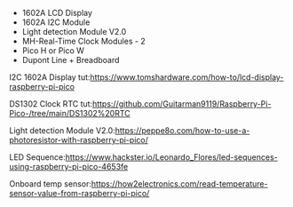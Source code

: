 - 1602A LCD Display
- 1602A I2C Module
- Light detection Module V2.0
- MH-Real-Time Clock Modules - 2
- Pico H or Pico W
- Dupont Line + Breadboard

I2C 1602A Display tut:https://www.tomshardware.com/how-to/lcd-display-raspberry-pi-pico

DS1302 Clock RTC tut:https://github.com/Guitarman9119/Raspberry-Pi-Pico-/tree/main/DS1302%20RTC

Light detection Module V2.0:https://peppe8o.com/how-to-use-a-photoresistor-with-raspberry-pi-pico/

LED Sequence:https://www.hackster.io/Leonardo_Flores/led-sequences-using-raspberry-pi-pico-4653fe

Onboard temp sensor:https://how2electronics.com/read-temperature-sensor-value-from-raspberry-pi-pico/
